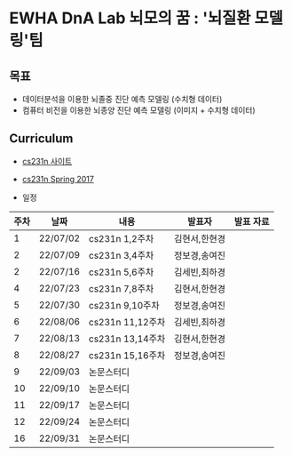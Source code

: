 # EWHA DnA Lab 뇌모의 꿈 : '뇌질환 모델링'팀

## 목표
- 데이터분석을 이용한 뇌졸중 진단 예측 모델링 (수치형 데이터)
- 컴퓨터 비전을 이용한 뇌종양 진단 예측 모델링 (이미지 + 수치형 데이터)


## Curriculum

- [cs231n 사이트](http://cs231n.stanford.edu/)
- [cs231n Spring 2017](https://www.youtube.com/playlist?list=PLC1qU-LWwrF64f4QKQT-Vg5Wr4qEE1Zxk)

- 일정

| 주차 | 날짜 | 내용 | 발표자 | 발표 자료|
|---|---|---|---|---|
|1|22/07/02|cs231n 1,2주차|김현서,한현경|
|2|22/07/09|cs231n 3,4주차|정보경,송여진|
|2|22/07/16|cs231n 5,6주차|김세빈,최하경|
|4|22/07/23|cs231n 7,8주차|김현서,한현경|
|5|22/07/30|cs231n 9,10주차|정보경,송여진|
|6|22/08/06|cs231n 11,12주차|김세빈,최하경|
|7|22/08/13|cs231n 13,14주차|김현서,한현경|
|8|22/08/27|cs231n 15,16주차|정보경,송여진|
|9|22/09/03|논문스터디|
|10|22/09/10|논문스터디|
|11|22/09/17|논문스터디|
|12|22/09/24|논문스터디|
|16|22/09/31|논문스터디|
